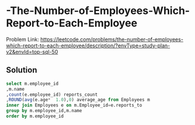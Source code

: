 # -The-Number-of-Employees-Which-Report-to-Each-Employee

Problem Link: https://leetcode.com/problems/the-number-of-employees-which-report-to-each-employee/description/?envType=study-plan-v2&envId=top-sql-50

## Solution

```sql
select m.employee_id
,m.name 
,count(e.employee_id) reports_count
,ROUND(avg(e.age*  1.0),0) average_age from Employees m
inner join Employees e on m.Employee_id=e.reports_to
group by m.employee_id,m.name 
order by m.employee_id
```
